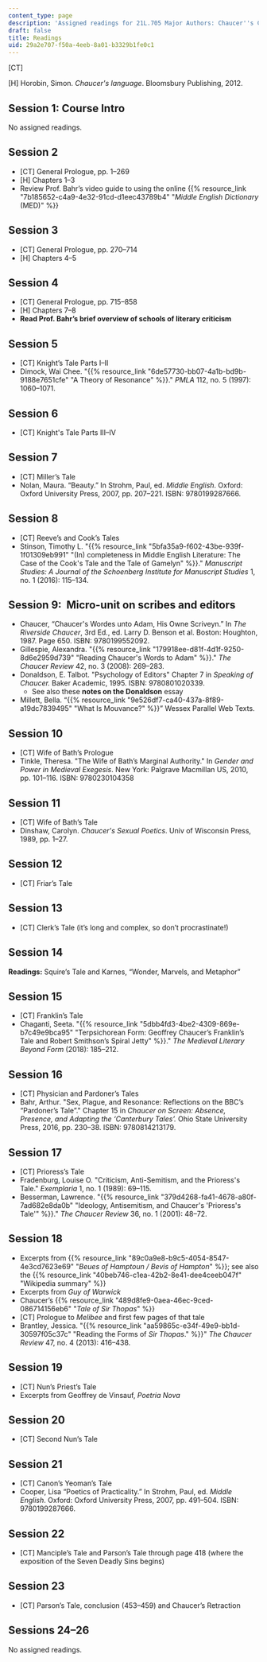 ```yaml
---
content_type: page
description: 'Assigned readings for 21L.705 Major Authors: Chaucer''s Canterbury Tales'
draft: false
title: Readings
uid: 29a2e707-f50a-4eeb-8a01-b3329b1fe0c1
---
```

\[CT\]

\[H\] Horobin, Simon. *Chaucer's language*. Bloomsbury Publishing, 2012.

## Session 1: Course Intro

No assigned readings.

## Session 2

- \[CT\] General Prologue, pp. 1–269 
- \[H\] Chapters 1–3
- Review Prof. Bahr’s video guide to using the online {{% resource_link "7b185652-c4a9-4e32-91cd-d1eec43789b4" "*Middle English Dictionary* (MED)" %}}

## Session 3

- \[CT\] General Prologue, pp. 270–714
- \[H\] Chapters 4–5

## Session 4

- \[CT\] General Prologue, pp. 715–858 
- \[H\] Chapters 7–8
- **Read Prof. Bahr’s brief overview of schools of literary criticism**

## Session 5

- \[CT\] Knight’s Tale Parts I–II
- Dimock, Wai Chee. "{{% resource_link "6de57730-bb07-4a1b-bd9b-9188e7651cfe" "A Theory of Resonance" %}}." *PMLA* 112, no. 5 (1997): 1060–1071.

## Session 6

- \[CT\] Knight's Tale Parts III–IV

## Session 7

- \[CT\] Miller’s Tale 
- Nolan, Maura. “Beauty.” In Strohm, Paul, ed. *Middle English*. Oxford: Oxford University Press, 2007, pp. 207–221. ISBN: 9780199287666. 

## Session 8

- \[CT\] Reeve’s and Cook’s Tales
- Stinson, Timothy L. "{{% resource_link "5bfa35a9-f602-43be-939f-1f01309eb991" "(In) completeness in Middle English Literature: The Case of the Cook's Tale and the Tale of Gamelyn" %}}." *Manuscript Studies: A Journal of the Schoenberg Institute for Manuscript Studies* 1, no. 1 (2016): 115–134.

## Session 9:  Micro-unit on scribes and editors

- Chaucer, “Chaucer's Wordes unto Adam, His Owne Scriveyn.” In *The Riverside Chaucer*, 3rd Ed., ed. Larry D. Benson et al. Boston: Houghton, 1987. Page 650. ISBN: 9780199552092.
- Gillespie, Alexandra. "{{% resource_link "179918ee-d81f-4d1f-9250-8d6e2959d739" "Reading Chaucer's Words to Adam" %}}." *The Chaucer Review* 42, no. 3 (2008): 269–283.
- Donaldson, E. Talbot. "Psychology of Editors" Chapter 7 in *Speaking of Chaucer.* Baker Academic, 1995. ISBN: 9780801020339.
    - See also these **notes on the Donaldson** essay
- Millett, Bella. “{{% resource_link "9e526df7-ca40-437a-8f89-a19dc7839495" "What Is Mouvance?" %}}” Wessex Parallel Web Texts.

## Session 10

- \[CT\] Wife of Bath’s Prologue
- Tinkle, Theresa. "The Wife of Bath’s Marginal Authority." In *Gender and Power in Medieval Exegesis*. New York: Palgrave Macmillan US, 2010, pp. 101–116. ISBN: 9780230104358

## Session 11

- \[CT\] Wife of Bath’s Tale
- Dinshaw, Carolyn. *Chaucer's Sexual Poetics*. Univ of Wisconsin Press, 1989, pp. 1–27.

## Session 12

- \[CT\] Friar’s Tale

## Session 13

- \[CT\] Clerk’s Tale (it’s long and complex, so don’t procrastinate!)

## Session 14

**Readings:** Squire’s Tale and Karnes, “Wonder, Marvels, and Metaphor”

## Session 15

- \[CT\] Franklin’s Tale
- Chaganti, Seeta. "{{% resource_link "5dbb4fd3-4be2-4309-869e-b7c49e9bca95" "Terpsichorean Form: Geoffrey Chaucer’s Franklin’s Tale and Robert Smithson’s Spiral Jetty" %}}." *The Medieval Literary Beyond Form* (2018): 185–212.

## Session 16

- \[CT\] Physician and Pardoner’s Tales
- Bahr, Arthur. "Sex, Plague, and Resonance: Reflections on the BBC’s “Pardoner’s Tale”." Chapter 15 in *Chaucer on Screen: Absence, Presence, and Adapting the ‘Canterbury Tales’.* Ohio State University Press, 2016, pp. 230–38. ISBN: 9780814213179.

## Session 17

- \[CT\] Prioress’s Tale
- Fradenburg, Louise O. "Criticism, Anti-Semitism, and the Prioress's Tale." *Exemplaria* 1, no. 1 (1989): 69–115.
- Besserman, Lawrence. "{{% resource_link "379d4268-fa41-4678-a80f-7ad682e8da0b" "Ideology, Antisemitism, and Chaucer's 'Prioress's Tale'" %}}." *The Chaucer Review* 36, no. 1 (2001): 48–72.

## Session 18

- Excerpts from {{% resource_link "89c0a9e8-b9c5-4054-8547-4e3cd7623e69" "*Beues of Hamptoun / Bevis of Hampton*" %}}; see also the {{% resource_link "40beb746-c1ea-42b2-8e41-dee4ceeb047f" "Wikipedia summary" %}}
- Excerpts from *Guy of Warwick* 
- Chaucer’s {{% resource_link "489d8fe9-0aea-46ec-9ced-086714156eb6" "*Tale of Sir Thopas*" %}} 
- \[CT\] Prologue to *Melibee* and first few pages of that tale
- Brantley, Jessica. "{{% resource_link "aa59865c-e34f-49e9-bb1d-30597f05c37c" "Reading the Forms of *Sir Thopas*." %}}" *The Chaucer Review* 47, no. 4 (2013): 416–438.

## Session 19

- \[CT\] Nun’s Priest’s Tale 
- Excerpts from Geoffrey de Vinsauf, *Poetria Nova*

## Session 20

- \[CT\] Second Nun’s Tale

## Session 21

- \[CT\] Canon’s Yeoman’s Tale
- Cooper, Lisa “Poetics of Practicality.” In Strohm, Paul, ed. *Middle English*. Oxford: Oxford University Press, 2007, pp. 491–504. ISBN: 9780199287666. 

## Session 22

- \[CT\] Manciple’s Tale and Parson’s Tale through page 418 (where the exposition of the Seven Deadly Sins begins)

## Session 23

- \[CT\] Parson’s Tale, conclusion (453–459) and Chaucer’s Retraction

## Sessions 24–26

No assigned readings.